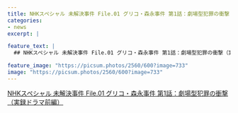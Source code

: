 ```yaml
---
title: NHKスペシャル 未解決事件 File.01 グリコ・森永事件 第1話：劇場型犯罪の衝撃（実録ドラマ前編）
categories:
- news
excerpt: |

feature_text: |
  ## NHKスペシャル 未解決事件 File.01 グリコ・森永事件 第1話：劇場型犯罪の衝撃（実録ドラマ前編）

feature_image: "https://picsum.photos/2560/600?image=733"
image: "https://picsum.photos/2560/600?image=733"
---
```


[NHKスペシャル 未解決事件 File.01 グリコ・森永事件 第1話：劇場型犯罪の衝撃（実録ドラマ前編）](https://www.necoweb.com/neco/program/detail.php?id=4645&)
